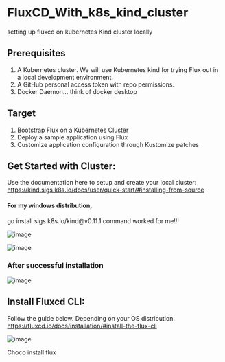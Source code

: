 # FluxCD_With_k8s_kind_cluster
setting up fluxcd on kubernetes Kind cluster locally

## Prerequisites
1. A Kubernetes cluster. We will use Kubernetes kind for trying Flux out in a local development environment.
2. A GitHub personal access token with repo permissions.
3. Docker Daemon... think of docker desktop

## Target
1. Bootstrap Flux on a Kubernetes Cluster
2. Deploy a sample application using Flux
3. Customize application configuration through Kustomize patches

## Get Started with Cluster:
 Use the documentation here to setup and create your local cluster: https://kind.sigs.k8s.io/docs/user/quick-start/#installing-from-source
 
#### For my windows distribution,
 <p> go install sigs.k8s.io/kind@v0.11.1 command worked for me!!!
 
 ![image](https://user-images.githubusercontent.com/17796294/146667928-85b705b0-25b4-47d0-b1cf-1b3f2e9a8a97.png)

 
 ![image](https://user-images.githubusercontent.com/17796294/146666565-9b9f87c7-61a3-4dbc-80e1-c2605444245d.png)

### After successful installation
![image](https://user-images.githubusercontent.com/17796294/146666781-4fc4f72e-9a07-43e5-b17f-9a72703136b0.png)


## Install Fluxcd CLI:
Follow the guide below. Depending on your OS distribution.
https://fluxcd.io/docs/installation/#install-the-flux-cli

 ![image](https://user-images.githubusercontent.com/17796294/146667960-632200fe-9308-47c6-a0da-84c5fc50b901.png)

 Choco install flux
